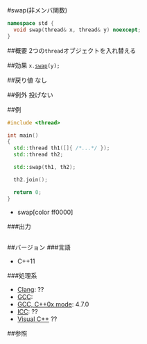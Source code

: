 #swap(非メンバ関数)
```cpp
namespace std {
  void swap(thread& x, thread& y) noexcept;
}
```

##概要
2つの`thread`オブジェクトを入れ替える


##効果
`x.`[`swap`](./swap.md)`(y);`


##戻り値
なし


##例外
投げない


##例
```cpp
#include <thread>

int main()
{
  std::thread th1([]{ /*...*/ });
  std::thread th2;

  std::swap(th1, th2);

  th2.join();

  return 0;
}
```
* swap[color ff0000]


###出力
```
```

##バージョン
###言語
- C++11

###処理系
- [Clang](/implementation#clang.md): ??
- [GCC](/implementation#gcc.md): 
- [GCC, C++0x mode](/implementation#gcc.md): 4.7.0
- [ICC](/implementation#icc.md): ??
- [Visual C++](/implementation#visual_cpp.md) ??


##参照


